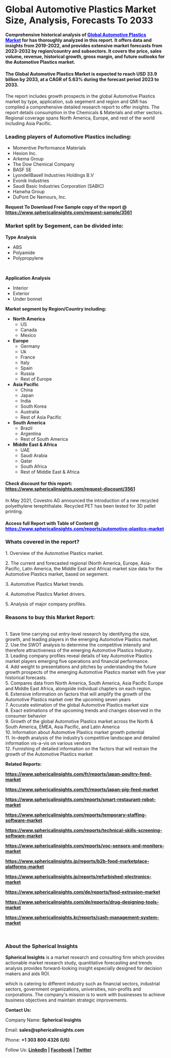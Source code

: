 <h1 class="news-post-title">Global Automotive Plastics Market Size,&nbsp;Analysis, Forecasts To 2033</h1>
<p><strong>Comprehensive historical analysis of&nbsp;<span style="color: #0000ff;"><a style="color: #0000ff;" href="https://www.sphericalinsights.com/reports/automotive-plastics-market" target="_blank">Global Automotive Plastics Market</a></span>&nbsp;for has thoroughly analyzed in this report. It offers data and insights from 2019-2022, and provides extensive market forecasts from 2023-2032 by region/country and subsectors. It covers the price, sales volume, revenue, historical growth, gross margin, and future outlooks for the Automotive Plastics market.</strong></p>
<h4><strong>The Global Automotive Plastics Market is expected to reach USD 33.9 billion by 2033, at a CAGR of 5.63% during the forecast period 2023 to 2033.</strong></h4>
<p>The report includes growth prospects in the global Automotive Plastics market by type, application, sub segement and region and QMI has compiled a comprehensive detailed research report to offer insights. The report details consumption in the Chemicals &amp; Materials and other sectors. Regional coverage spans North America, Europe, and rest of the world including Asia Pacific.</p>
<h3><strong>Leading players of Automotive Plastics including:</strong></h3>
<ul>
<li>Momentive Performance Materials</li>
<li>Hexion Inc.</li>
<li>Arkema Group</li>
<li>The Dow Chemical Company</li>
<li>BASF SE</li>
<li>LyondellBasell Industries Holdings B.V</li>
<li>Evonik Industries</li>
<li>Saudi Basic Industries Corporation (SABIC)</li>
<li>Hanwha Group</li>
<li>DuPont De Nemours, Inc.</li>
</ul>
<p><strong>Request To Download Free Sample copy of the report @ <a href="https://www.sphericalinsights.com/request-sample/3561" target="_blank">https://www.sphericalinsights.com/request-sample/3561</a></strong></p>
<h3><strong>Market split by Segement, can be divided into:</strong></h3>
<p><strong>Type Analysis</strong></p>
<ul>
<li>ABS</li>
<li>Polyamide</li>
<li>Polypropylene</li>
</ul>
<p>&nbsp;</p>
<p><strong>Application Analysis</strong></p>
<ul>
<li>Interior</li>
<li>Exterior</li>
<li>Under bonnet</li>
</ul>
<p><strong>Market segment by Region/Country including:</strong></p>
<ul>
<li><strong>North America</strong>
<ul>
<li>US</li>
<li>Canada</li>
<li>Mexico</li>
</ul>
</li>
<li><strong>Europe</strong>
<ul>
<li>Germany</li>
<li>Uk</li>
<li>France</li>
<li>Italy</li>
<li>Spain</li>
<li>Russia</li>
<li>Rest of Europe</li>
</ul>
</li>
<li><strong>Asia Pacific</strong>
<ul>
<li>China</li>
<li>Japan</li>
<li>India</li>
<li>South Korea</li>
<li>Australia</li>
<li>Rest of Asia Pacific</li>
</ul>
</li>
<li><strong>South America</strong>
<ul>
<li>Brazil</li>
<li>Argentina</li>
<li>Rest of South America</li>
</ul>
</li>
<li><strong>Middle East &amp; Africa</strong>
<ul>
<li>UAE</li>
<li>Saudi Arabia</li>
<li>Qatar</li>
<li>South Africa</li>
<li>Rest of Middle East &amp; Africa</li>
</ul>
</li>
</ul>
<h4>Check discount for this report: <a href="https://www.sphericalinsights.com/request-discount/3561" target="_blank">https://www.sphericalinsights.com/request-discount/3561</a></h4>
<p>In May 2021, Covestro AG announced the introduction of a new recycled polyethylene terephthalate. Recycled PET has been tested for 3D pellet printing.</p>
<h4>Access full Report with Table of Content @ <span style="color: #0000ff;"><a style="color: #0000ff;" href="https://www.sphericalinsights.com/reports/automotive-plastics-market" target="_blank">https://www.sphericalinsights.com/reports/automotive-plastics-market</a></span></h4>
<h3><strong>Whats covered in the report?</strong></h3>
<p>1. Overview of the Automotive Plastics market.</p>
<p>2. The current and forecasted regional (North America, Europe, Asia-Pacific, Latin America, the Middle East and Africa) market size data for the Automotive Plastics market, based on segement.</p>
<p>3. Automotive Plastics Market trends.</p>
<p>4. Automotive Plastics Market drivers.</p>
<p>5. Analysis of major company profiles.</p>
<h3><strong>Reasons to buy this Market Report:</strong></h3>
<p><br /> 1. Save time carrying out entry-level research by identifying the size, growth, and leading players in the emerging Automotive Plastics market.<br /> 2. Use the SWOT analysis to determine the competitive intensity and therefore attractiveness of the emerging Automotive Plastics Industry.<br /> 3. Leading company profiles reveal details of key Automotive Plastics market players emerging five operations and financial performance.<br /> 4. Add weight to presentations and pitches by understanding the future growth prospects of the emerging Automotive Plastics market with five year historical forecasts.<br /> 5. Compares data from North America, South America, Asia Pacific Europe and Middle East Africa, alongside individual chapters on each region.<br /> 6. Extensive information on factors that will amplify the growth of the Automotive Plastics market over the upcoming seven years<br /> 7. Accurate estimation of the global Automotive Plastics market size <br /> 8. Exact estimations of the upcoming trends and changes observed in the consumer behavior <br /> 9. Growth of the global Automotive Plastics market across the North &amp; South America, EMEA, Asia Pacific, and Latin America<br /> 10. Information about Automotive Plastics market growth potential<br /> 11. In-depth analysis of the industry&rsquo;s competitive landscape and detailed information vis-a-vis on various vendors<br /> 12. Furnishing of detailed information on the factors that will restrain the growth of the Automotive Plastics market</p>
<p><strong>Related Reports:</strong></p>
<p><strong><a href="https://www.sphericalinsights.com/fr/reports/japan-poultry-feed-market">https://www.sphericalinsights.com/fr/reports/japan-poultry-feed-market</a> </strong></p>
<p><strong><a href="https://www.sphericalinsights.com/fr/reports/japan-pig-feed-market">https://www.sphericalinsights.com/fr/reports/japan-pig-feed-market</a> </strong></p>
<p><strong><a href="https://www.sphericalinsights.com/reports/smart-restaurant-robot-market">https://www.sphericalinsights.com/reports/smart-restaurant-robot-market</a> </strong></p>
<p><strong><a href="https://www.sphericalinsights.com/reports/temporary-staffing-software-market">https://www.sphericalinsights.com/reports/temporary-staffing-software-market</a> </strong></p>
<p><strong><a href="https://www.sphericalinsights.com/reports/technical-skills-screening-software-market">https://www.sphericalinsights.com/reports/technical-skills-screening-software-market</a>&nbsp; </strong></p>
<p><strong><a href="https://www.sphericalinsights.com/reports/voc-sensors-and-monitors-market">https://www.sphericalinsights.com/reports/voc-sensors-and-monitors-market</a> </strong></p>
<p><strong><a href="https://www.sphericalinsights.jp/reports/b2b-food-marketplace-platforms-market">https://www.sphericalinsights.jp/reports/b2b-food-marketplace-platforms-market</a> </strong></p>
<p><strong><a href="https://www.sphericalinsights.jp/reports/refurbished-electronics-market">https://www.sphericalinsights.jp/reports/refurbished-electronics-market</a> </strong></p>
<p><strong><a href="https://www.sphericalinsights.com/de/reports/food-extrusion-market">https://www.sphericalinsights.com/de/reports/food-extrusion-market</a> &nbsp;</strong></p>
<p><strong><a href="https://www.sphericalinsights.com/de/reports/drug-designing-tools-market">https://www.sphericalinsights.com/de/reports/drug-designing-tools-market</a></strong></p>
<p><strong><a href="https://www.sphericalinsights.kr/reports/cash-management-system-market">https://www.sphericalinsights.kr/reports/cash-management-system-market</a> </strong></p>
<p>&nbsp;</p>
<h3><strong>About the Spherical Insights</strong></h3>
<p><strong>Spherical Insights</strong> is a market research and consulting firm which provides actionable market research study, quantitative forecasting and trends analysis provides forward-looking insight especially designed for decision makers and aids ROI.</p>
<p>which is catering to different industry such as financial sectors, industrial sectors, government organizations, universities, non-profits and corporations. The company's mission is to work with businesses to achieve business objectives and maintain strategic improvements.</p>
<p><strong>Contact Us:</strong></p>
<p>Company Name: <strong>Spherical Insights</strong></p>
<p>Email: <strong>sales@sphericalinsights.com</strong></p>
<p>Phone: <strong>+1 303 800 4326 (US)</strong></p>
<p>Follow Us: <strong><a href="https://www.linkedin.com/company/spherical-insight/"><u>LinkedIn</u></a> | <a href="https://www.facebook.com/sphericalinsights22"><u>Facebook</u></a> | <a href="https://twitter.com/SInsights_US"><u>Twitter</u></a></strong></p>
